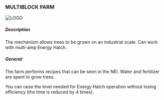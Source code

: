### MULTIBLOCK FARM

![LOGO](https://cdn.discordapp.com/attachments/916288528546144256/939508451535634442/farm.png)

##### Description

The mechanism allows trees to be grown on an industrial scale. Can work with multi-amp Energy Hatch.

##### General

The farm performs recipes that can be seen in the NEI. Water and fertilizer are spent to grow trees.

You can raise the level needed for Energy Hatch operation without losing efficiency (the time is reduced by 4 times). 
